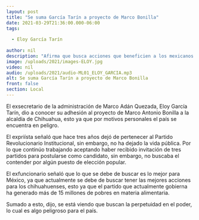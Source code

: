 ```yaml
---
layout: post
title: "Se suma García Tarín a proyecto de Marco Bonilla"
date: 2021-03-29T21:36:00.000-06:00
tags:
  
  - Eloy García Tarín
  
author: nil
description: "Afirma que busca acciones que beneficien a los mexicanos."
image: /uploads/2021/images-ELOY.jpg
video: nil
audio: /uploads/2021/audio-ML01_ELOY_GARCIA.mp3
alt: Se suma García Tarín a proyecto de Marco Bonilla
front: false
section: Local
---
```


El exsecretario de la administración de Marco Adán Quezada, Eloy García Tarín, dio a conocer su adhesión al proyecto de Marco Antonio Bonilla a la alcaldía de Chihuahua, esto ya que por motivos personales el país se encuentra en peligro.

El expriísta señaló que hace tres años dejó de pertenecer al Partido Revolucionario Institucional, sin embargo, no ha dejado la vida pública. Por lo que continúo trabajando aceptando haber recibido invitación de tres partidos para postularse como candidato, sin embargo, no buscaba el contender por algún puesto de elección popular.

El exfuncionario señaló que lo que se debe de buscar es lo mejor para México, ya que actualmente se debe de buscar tener las mejores acciones para los chihuahuenses, esto ya que el partido que actualmente gobierna ha generado más de 15 millones de pobres en materia alimentaria. 

Sumado a esto, dijo, se está viendo que buscan la perpetuidad en el poder, lo cual es algo peligroso para el país.